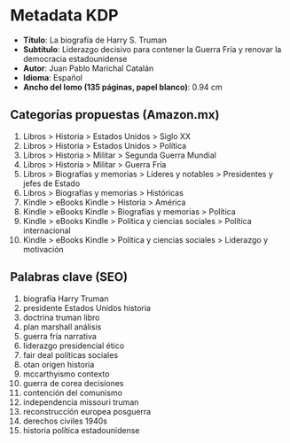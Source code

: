 # Metadata KDP

- **Título**: La biografía de Harry S. Truman
- **Subtítulo**: Liderazgo decisivo para contener la Guerra Fría y renovar la democracia estadounidense
- **Autor**: Juan Pablo Marichal Catalán
- **Idioma**: Español
- **Ancho del lomo (135 páginas, papel blanco)**: 0.94 cm

## Categorías propuestas (Amazon.mx)
1. Libros > Historia > Estados Unidos > Siglo XX
2. Libros > Historia > Estados Unidos > Política
3. Libros > Historia > Militar > Segunda Guerra Mundial
4. Libros > Historia > Militar > Guerra Fría
5. Libros > Biografías y memorias > Líderes y notables > Presidentes y jefes de Estado
6. Libros > Biografías y memorias > Históricas
7. Kindle > eBooks Kindle > Historia > América
8. Kindle > eBooks Kindle > Biografías y memorias > Política
9. Kindle > eBooks Kindle > Política y ciencias sociales > Política internacional
10. Kindle > eBooks Kindle > Política y ciencias sociales > Liderazgo y motivación

## Palabras clave (SEO)
1. biografía Harry Truman
2. presidente Estados Unidos historia
3. doctrina truman libro
4. plan marshall análisis
5. guerra fría narrativa
6. liderazgo presidencial ético
7. fair deal políticas sociales
8. otan origen historia
9. mccarthyismo contexto
10. guerra de corea decisiones
11. contención del comunismo
12. independencia missouri truman
13. reconstrucción europea posguerra
14. derechos civiles 1940s
15. historia política estadounidense
